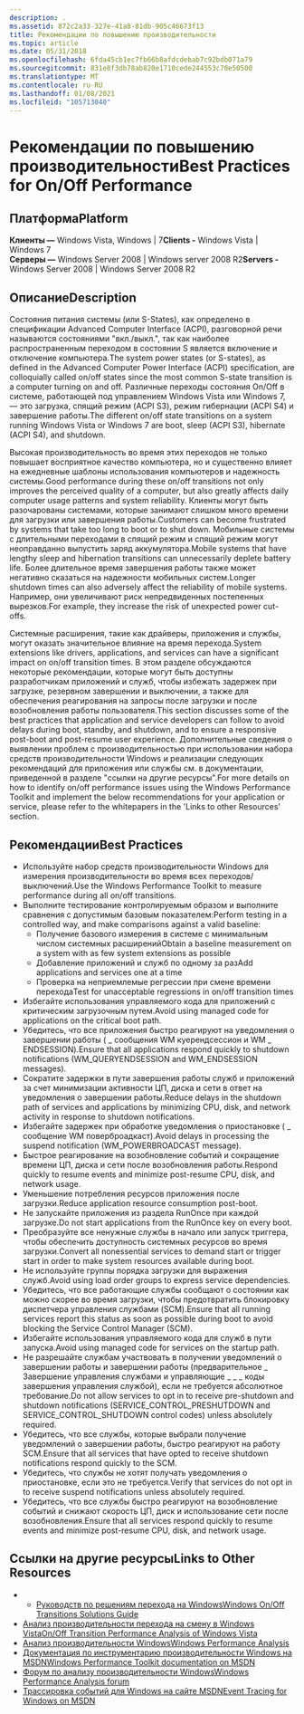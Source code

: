 ```yaml
---
description: .
ms.assetid: 872c2a33-327e-41a8-81db-905c46673f13
title: Рекомендации по повышению производительности
ms.topic: article
ms.date: 05/31/2018
ms.openlocfilehash: 6fda45cb1ec7fb66b8afdcdebab7c92bdb071a79
ms.sourcegitcommit: 831e8f3db78ab820e1710cede244553c70e50500
ms.translationtype: MT
ms.contentlocale: ru-RU
ms.lasthandoff: 01/08/2021
ms.locfileid: "105713040"
---
```

# <a name="best-practices-for-onoff-performance"></a><span data-ttu-id="b158a-103">Рекомендации по повышению производительности</span><span class="sxs-lookup"><span data-stu-id="b158a-103">Best Practices for On/Off Performance</span></span>

## <a name="platform"></a><span data-ttu-id="b158a-104">Платформа</span><span class="sxs-lookup"><span data-stu-id="b158a-104">Platform</span></span>

<span data-ttu-id="b158a-105">**Клиенты —** Windows Vista, Windows \| 7</span><span class="sxs-lookup"><span data-stu-id="b158a-105">**Clients -** Windows Vista \| Windows 7</span></span>  
<span data-ttu-id="b158a-106">**Серверы —** Windows Server 2008 \| Windows server 2008 R2</span><span class="sxs-lookup"><span data-stu-id="b158a-106">**Servers -** Windows Server 2008 \| Windows Server 2008 R2</span></span>  

## <a name="description"></a><span data-ttu-id="b158a-107">Описание</span><span class="sxs-lookup"><span data-stu-id="b158a-107">Description</span></span>

<span data-ttu-id="b158a-108">Состояния питания системы (или S-States), как определено в спецификации Advanced Computer Interface (ACPI), разговорной речи называются состояниями "вкл./выкл.", так как наиболее распространенным переходом в состоянии S является включение и отключение компьютера.</span><span class="sxs-lookup"><span data-stu-id="b158a-108">The system power states (or S-states), as defined in the Advanced Computer Power Interface (ACPI) specification, are colloquially called on/off states since the most common S-state transition is a computer turning on and off.</span></span> <span data-ttu-id="b158a-109">Различные переходы состояния On/Off в системе, работающей под управлением Windows Vista или Windows 7, — это загрузка, спящий режим (ACPI S3), режим гибернации (ACPI S4) и завершение работы.</span><span class="sxs-lookup"><span data-stu-id="b158a-109">The different on/off state transitions on a system running Windows Vista or Windows 7 are boot, sleep (ACPI S3), hibernate (ACPI S4), and shutdown.</span></span>

<span data-ttu-id="b158a-110">Высокая производительность во время этих переходов не только повышает восприятное качество компьютера, но и существенно влияет на ежедневные шаблоны использования компьютеров и надежность системы.</span><span class="sxs-lookup"><span data-stu-id="b158a-110">Good performance during these on/off transitions not only improves the perceived quality of a computer, but also greatly affects daily computer usage patterns and system reliability.</span></span> <span data-ttu-id="b158a-111">Клиенты могут быть разочарованы системами, которые занимают слишком много времени для загрузки или завершения работы.</span><span class="sxs-lookup"><span data-stu-id="b158a-111">Customers can become frustrated by systems that take too long to boot or to shut down.</span></span> <span data-ttu-id="b158a-112">Мобильные системы с длительными переходами в спящий режим и спящий режим могут неоправданно выпустить заряд аккумулятора.</span><span class="sxs-lookup"><span data-stu-id="b158a-112">Mobile systems that have lengthy sleep and hibernation transitions can unnecessarily deplete battery life.</span></span> <span data-ttu-id="b158a-113">Более длительное время завершения работы также может негативно сказаться на надежности мобильных систем.</span><span class="sxs-lookup"><span data-stu-id="b158a-113">Longer shutdown times can also adversely affect the reliability of mobile systems.</span></span> <span data-ttu-id="b158a-114">Например, они увеличивают риск непредвиденных постепенных вырезков.</span><span class="sxs-lookup"><span data-stu-id="b158a-114">For example, they increase the risk of unexpected power cut-offs.</span></span>

<span data-ttu-id="b158a-115">Системные расширения, такие как драйверы, приложения и службы, могут оказать значительное влияние на время перехода.</span><span class="sxs-lookup"><span data-stu-id="b158a-115">System extensions like drivers, applications, and services can have a significant impact on on/off transition times.</span></span> <span data-ttu-id="b158a-116">В этом разделе обсуждаются некоторые рекомендации, которые могут быть доступны разработчикам приложений и служб, чтобы избежать задержек при загрузке, резервном завершении и выключении, а также для обеспечения реагирования на запросы после загрузки и после возобновления работы пользователя.</span><span class="sxs-lookup"><span data-stu-id="b158a-116">This section discusses some of the best practices that application and service developers can follow to avoid delays during boot, standby, and shutdown, and to ensure a responsive post-boot and post-resume user experience.</span></span> <span data-ttu-id="b158a-117">Дополнительные сведения о выявлении проблем с производительностью при использовании набора средств производительности Windows и реализации следующих рекомендаций для приложения или службы см. в документации, приведенной в разделе "ссылки на другие ресурсы".</span><span class="sxs-lookup"><span data-stu-id="b158a-117">For more details on how to identify on/off performance issues using the Windows Performance Toolkit and implement the below recommendations for your application or service, please refer to the whitepapers in the 'Links to other Resources' section.</span></span>

## <a name="best-practices"></a><span data-ttu-id="b158a-118">Рекомендации</span><span class="sxs-lookup"><span data-stu-id="b158a-118">Best Practices</span></span>

-   <span data-ttu-id="b158a-119">Используйте набор средств производительности Windows для измерения производительности во время всех переходов/выключений.</span><span class="sxs-lookup"><span data-stu-id="b158a-119">Use the Windows Performance Toolkit to measure performance during all on/off transitions.</span></span>
-   <span data-ttu-id="b158a-120">Выполните тестирование контролируемым образом и выполните сравнения с допустимым базовым показателем:</span><span class="sxs-lookup"><span data-stu-id="b158a-120">Perform testing in a controlled way, and make comparisons against a valid baseline:</span></span>
    -   <span data-ttu-id="b158a-121">Получение базового измерения в системе с минимальным числом системных расширений</span><span class="sxs-lookup"><span data-stu-id="b158a-121">Obtain a baseline measurement on a system with as few system extensions as possible</span></span>
    -   <span data-ttu-id="b158a-122">Добавление приложений и служб по одному за раз</span><span class="sxs-lookup"><span data-stu-id="b158a-122">Add applications and services one at a time</span></span>
    -   <span data-ttu-id="b158a-123">Проверка на неприемлемые регрессии при смене времени перехода</span><span class="sxs-lookup"><span data-stu-id="b158a-123">Test for unacceptable regressions in on/off transition times</span></span>
-   <span data-ttu-id="b158a-124">Избегайте использования управляемого кода для приложений с критическим загрузочным путем.</span><span class="sxs-lookup"><span data-stu-id="b158a-124">Avoid using managed code for applications on the critical boot path.</span></span>
-   <span data-ttu-id="b158a-125">Убедитесь, что все приложения быстро реагируют на уведомления о завершении работы ( \_ сообщения WM куерендсессион и WM \_ ENDSESSION).</span><span class="sxs-lookup"><span data-stu-id="b158a-125">Ensure that all applications respond quickly to shutdown notifications (WM\_QUERYENDSESSION and WM\_ENDSESSION messages).</span></span>
-   <span data-ttu-id="b158a-126">Сократите задержки в пути завершения работы служб и приложений за счет минимизации активности ЦП, диска и сети в ответ на уведомления о завершении работы.</span><span class="sxs-lookup"><span data-stu-id="b158a-126">Reduce delays in the shutdown path of services and applications by minimizing CPU, disk, and network activity in response to shutdown notifications.</span></span>
-   <span data-ttu-id="b158a-127">Избегайте задержек при обработке уведомления о приостановке ( \_ сообщение WM поверброадкаст).</span><span class="sxs-lookup"><span data-stu-id="b158a-127">Avoid delays in processing the suspend notification (WM\_POWERBROADCAST message).</span></span>
-   <span data-ttu-id="b158a-128">Быстрое реагирование на возобновление событий и сокращение времени ЦП, диска и сети после возобновления работы.</span><span class="sxs-lookup"><span data-stu-id="b158a-128">Respond quickly to resume events and minimize post-resume CPU, disk, and network usage.</span></span>
-   <span data-ttu-id="b158a-129">Уменьшение потребления ресурсов приложения после загрузки.</span><span class="sxs-lookup"><span data-stu-id="b158a-129">Reduce application resource consumption post-boot.</span></span>
-   <span data-ttu-id="b158a-130">Не запускайте приложения из раздела RunOnce при каждой загрузке.</span><span class="sxs-lookup"><span data-stu-id="b158a-130">Do not start applications from the RunOnce key on every boot.</span></span>
-   <span data-ttu-id="b158a-131">Преобразуйте все ненужные службы в начало или запуск триггера, чтобы обеспечить доступность системных ресурсов во время загрузки.</span><span class="sxs-lookup"><span data-stu-id="b158a-131">Convert all nonessential services to demand start or trigger start in order to make system resources available during boot.</span></span>
-   <span data-ttu-id="b158a-132">Не используйте группы порядка загрузки для выражения служб.</span><span class="sxs-lookup"><span data-stu-id="b158a-132">Avoid using load order groups to express service dependencies.</span></span>
-   <span data-ttu-id="b158a-133">Убедитесь, что все работающие службы сообщают о состоянии как можно скорее во время загрузки, чтобы предотвратить блокировку диспетчера управления службами (SCM).</span><span class="sxs-lookup"><span data-stu-id="b158a-133">Ensure that all running services report this status as soon as possible during boot to avoid blocking the Service Control Manager (SCM).</span></span>
-   <span data-ttu-id="b158a-134">Избегайте использования управляемого кода для служб в пути запуска.</span><span class="sxs-lookup"><span data-stu-id="b158a-134">Avoid using managed code for services on the startup path.</span></span>
-   <span data-ttu-id="b158a-135">Не разрешайте службам участвовать в получении уведомлений о завершении работы и завершении работы (предварительное \_ Завершение управления службами и управляющие \_ \_ \_ коды завершения управления службой), если не требуется абсолютное требование.</span><span class="sxs-lookup"><span data-stu-id="b158a-135">Do not allow services to opt in to receive pre-shutdown and shutdown notifications (SERVICE\_CONTROL\_PRESHUTDOWN and SERVICE\_CONTROL\_SHUTDOWN control codes) unless absolutely required.</span></span>
-   <span data-ttu-id="b158a-136">Убедитесь, что все службы, которые выбрали получение уведомлений о завершении работы, быстро реагируют на работу SCM.</span><span class="sxs-lookup"><span data-stu-id="b158a-136">Ensure that all services that have opted to receive shutdown notifications respond quickly to the SCM.</span></span>
-   <span data-ttu-id="b158a-137">Убедитесь, что службы не хотят получать уведомления о приостановке, если это не требуется.</span><span class="sxs-lookup"><span data-stu-id="b158a-137">Verify that services do not opt in to receive suspend notifications unless absolutely required.</span></span>
-   <span data-ttu-id="b158a-138">Убедитесь, что все службы быстро реагируют на возобновление событий и снижают скорость ЦП, диск и использование сети после возобновления.</span><span class="sxs-lookup"><span data-stu-id="b158a-138">Ensure that all services respond quickly to resume events and minimize post-resume CPU, disk, and network usage.</span></span>

## <a name="links-to-other-resources"></a><span data-ttu-id="b158a-139">Ссылки на другие ресурсы</span><span class="sxs-lookup"><span data-stu-id="b158a-139">Links to Other Resources</span></span>

-   -   [<span data-ttu-id="b158a-140">Руководств по решениям перехода на Windows</span><span class="sxs-lookup"><span data-stu-id="b158a-140">Windows On/Off Transitions Solutions Guide</span></span>](/windows-hardware/test/assessments/onoff-transition-performance)
-   [<span data-ttu-id="b158a-141">Анализ производительности перехода на смену в Windows Vista</span><span class="sxs-lookup"><span data-stu-id="b158a-141">On/Off Transition Performance Analysis of Windows Vista</span></span>](/windows-hardware/test/assessments/onoff-transition-performance)
-   [<span data-ttu-id="b158a-142">Анализ производительности Windows</span><span class="sxs-lookup"><span data-stu-id="b158a-142">Windows Performance Analysis</span></span>](https://msdn.microsoft.com/performance/default.aspx)
-   [<span data-ttu-id="b158a-143">Документация по инструментарию производительности Windows на MSDN</span><span class="sxs-lookup"><span data-stu-id="b158a-143">Windows Performance Toolkit documentation on MSDN</span></span>](/previous-versions/windows/desktop/xperf/windows-performance-analyzer--wpa-)
-   [<span data-ttu-id="b158a-144">Форум по анализу производительности Windows</span><span class="sxs-lookup"><span data-stu-id="b158a-144">Windows Performance Analysis forum</span></span>](https://social.msdn.microsoft.com/Forums/wptk_v4/threads/)
-   [<span data-ttu-id="b158a-145">Трассировка событий для Windows на сайте MSDN</span><span class="sxs-lookup"><span data-stu-id="b158a-145">Event Tracing for Windows on MSDN</span></span>](../etw/event-tracing-portal.md)

 

 
